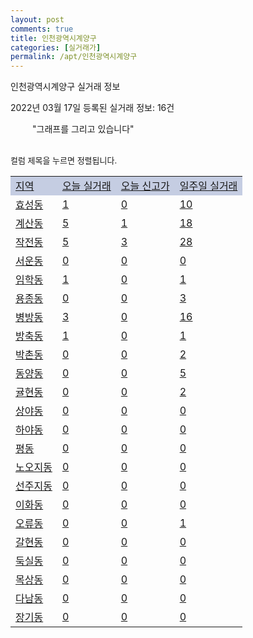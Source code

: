 ```yaml
---
layout: post
comments: true
title: 인천광역시계양구
categories: [실거래가]
permalink: /apt/인천광역시계양구
---
```


인천광역시계양구 실거래 정보

2022년 03월 17일 등록된 실거래 정보: 16건

<!--<script async src="https://pagead2.googlesyndication.com/pagead/js/adsbygoogle.js?client=ca-pub-3485438051770037"
 crossorigin="anonymous"></script>-->

<script type="text/javascript">
  google.charts.load('current', {'packages':['corechart']});
  google.charts.setOnLoadCallback(drawChart);

  function drawChart() {
    var data = google.visualization.arrayToDataTable([['거래일', '매매', '전월세', '전매'], ['21-01', 6, 3, 0], ['21-02', 591, 360, 0], ['21-03', 922, 520, 10], ['21-04', 644, 424, 10], ['21-05', 574, 358, 29], ['21-06', 414, 394, 10], ['21-07', 408, 415, 20], ['21-08', 374, 404, 15], ['21-09', 228, 308, 8], ['21-10', 204, 349, 4], ['21-11', 191, 268, 5], ['21-12', 123, 279, 1], ['22-01', 115, 289, 1], ['22-02', 90, 277, 0], ['22-03', 23, 73, 0]]);

    var options = {
      title: '최근 1년간 유형별 거래량 추이',
      legend: { position: 'bottom' }
    };

    setTimeout(function() {
        var chart = new google.visualization.LineChart(document.getElementById('columnchart_material'));
        chart.draw(data, (options));
        document.getElementById('loading').style.display = 'none';
        var dayLabel = (new Date()).getDay();
        if (dayLabel < 2) {
            sorttable.innerSortFunction.apply(document.getElementById('week'), []);
            sorttable.innerSortFunction.apply(document.getElementById('week'), []);        
        }
        else {
            sorttable.innerSortFunction.apply(document.getElementById('today'), []);
            sorttable.innerSortFunction.apply(document.getElementById('today'), []);
        }
    }, 200);

  }
</script>

<div id="loading" style="z-index:20; display: block; margin-left: 35px">"그래프를 그리고 있습니다"</div>
<div id="columnchart_material" style="width: 95%; margin-left: -35px; display: block"></div>
<!--<div style="width: 95%; margin-left: -35px; display: block">
      <script async src="https://pagead2.googlesyndication.com/pagead/js/adsbygoogle.js?client=ca-pub-3485438051770037"
          crossorigin="anonymous"></script>
      <ins class="adsbygoogle"
          style="display:block"
          data-ad-format="fluid"
          data-ad-layout-key="-fb+5w+4e-db+86"
          data-ad-client="ca-pub-3485438051770037"
          data-ad-slot="1827090281"></ins>
      <script>
          (adsbygoogle = window.adsbygoogle || []).push({});
      </script>
</div>-->
<br>

<font size='small' style='font-size: small;'>컬럼 제목을 누르면 정렬됩니다.</font>
<table class="sortable">
  <tr style='background-color: rgba(114, 132, 186,0.4);'>
    <td id="region"><a href="#">지역</a></td>
    <td id="today"><a href="#">오늘 실거래</a></td>
    <td id="today_new"><a href="#">오늘 신고가</a></td>
    <td id="week"><a href="#">일주일 실거래</a></td>
  </tr>

  
  <tr class="item">
    <td><a href="인천광역시계양구효성동">효성동</a></td>
    <td><a href="인천광역시계양구효성동">1</a></td>
    <td><a href="인천광역시계양구효성동">0</a></td>
    <td><a href="인천광역시계양구효성동">10</a></td>
  </tr>
    

  <tr class="item">
    <td><a href="인천광역시계양구계산동">계산동</a></td>
    <td><a href="인천광역시계양구계산동">5</a></td>
    <td><a href="인천광역시계양구계산동">1</a></td>
    <td><a href="인천광역시계양구계산동">18</a></td>
  </tr>
    

  <tr class="item">
    <td><a href="인천광역시계양구작전동">작전동</a></td>
    <td><a href="인천광역시계양구작전동">5</a></td>
    <td><a href="인천광역시계양구작전동">3</a></td>
    <td><a href="인천광역시계양구작전동">28</a></td>
  </tr>
    

  <tr class="item">
    <td><a href="인천광역시계양구서운동">서운동</a></td>
    <td><a href="인천광역시계양구서운동">0</a></td>
    <td><a href="인천광역시계양구서운동">0</a></td>
    <td><a href="인천광역시계양구서운동">0</a></td>
  </tr>
    

  <tr class="item">
    <td><a href="인천광역시계양구임학동">임학동</a></td>
    <td><a href="인천광역시계양구임학동">1</a></td>
    <td><a href="인천광역시계양구임학동">0</a></td>
    <td><a href="인천광역시계양구임학동">1</a></td>
  </tr>
    

  <tr class="item">
    <td><a href="인천광역시계양구용종동">용종동</a></td>
    <td><a href="인천광역시계양구용종동">0</a></td>
    <td><a href="인천광역시계양구용종동">0</a></td>
    <td><a href="인천광역시계양구용종동">3</a></td>
  </tr>
    

  <tr class="item">
    <td><a href="인천광역시계양구병방동">병방동</a></td>
    <td><a href="인천광역시계양구병방동">3</a></td>
    <td><a href="인천광역시계양구병방동">0</a></td>
    <td><a href="인천광역시계양구병방동">16</a></td>
  </tr>
    

  <tr class="item">
    <td><a href="인천광역시계양구방축동">방축동</a></td>
    <td><a href="인천광역시계양구방축동">1</a></td>
    <td><a href="인천광역시계양구방축동">0</a></td>
    <td><a href="인천광역시계양구방축동">1</a></td>
  </tr>
    

  <tr class="item">
    <td><a href="인천광역시계양구박촌동">박촌동</a></td>
    <td><a href="인천광역시계양구박촌동">0</a></td>
    <td><a href="인천광역시계양구박촌동">0</a></td>
    <td><a href="인천광역시계양구박촌동">2</a></td>
  </tr>
    

  <tr class="item">
    <td><a href="인천광역시계양구동양동">동양동</a></td>
    <td><a href="인천광역시계양구동양동">0</a></td>
    <td><a href="인천광역시계양구동양동">0</a></td>
    <td><a href="인천광역시계양구동양동">5</a></td>
  </tr>
    

  <tr class="item">
    <td><a href="인천광역시계양구귤현동">귤현동</a></td>
    <td><a href="인천광역시계양구귤현동">0</a></td>
    <td><a href="인천광역시계양구귤현동">0</a></td>
    <td><a href="인천광역시계양구귤현동">2</a></td>
  </tr>
    

  <tr class="item">
    <td><a href="인천광역시계양구상야동">상야동</a></td>
    <td><a href="인천광역시계양구상야동">0</a></td>
    <td><a href="인천광역시계양구상야동">0</a></td>
    <td><a href="인천광역시계양구상야동">0</a></td>
  </tr>
    

  <tr class="item">
    <td><a href="인천광역시계양구하야동">하야동</a></td>
    <td><a href="인천광역시계양구하야동">0</a></td>
    <td><a href="인천광역시계양구하야동">0</a></td>
    <td><a href="인천광역시계양구하야동">0</a></td>
  </tr>
    

  <tr class="item">
    <td><a href="인천광역시계양구평동">평동</a></td>
    <td><a href="인천광역시계양구평동">0</a></td>
    <td><a href="인천광역시계양구평동">0</a></td>
    <td><a href="인천광역시계양구평동">0</a></td>
  </tr>
    

  <tr class="item">
    <td><a href="인천광역시계양구노오지동">노오지동</a></td>
    <td><a href="인천광역시계양구노오지동">0</a></td>
    <td><a href="인천광역시계양구노오지동">0</a></td>
    <td><a href="인천광역시계양구노오지동">0</a></td>
  </tr>
    

  <tr class="item">
    <td><a href="인천광역시계양구선주지동">선주지동</a></td>
    <td><a href="인천광역시계양구선주지동">0</a></td>
    <td><a href="인천광역시계양구선주지동">0</a></td>
    <td><a href="인천광역시계양구선주지동">0</a></td>
  </tr>
    

  <tr class="item">
    <td><a href="인천광역시계양구이화동">이화동</a></td>
    <td><a href="인천광역시계양구이화동">0</a></td>
    <td><a href="인천광역시계양구이화동">0</a></td>
    <td><a href="인천광역시계양구이화동">0</a></td>
  </tr>
    

  <tr class="item">
    <td><a href="인천광역시계양구오류동">오류동</a></td>
    <td><a href="인천광역시계양구오류동">0</a></td>
    <td><a href="인천광역시계양구오류동">0</a></td>
    <td><a href="인천광역시계양구오류동">1</a></td>
  </tr>
    

  <tr class="item">
    <td><a href="인천광역시계양구갈현동">갈현동</a></td>
    <td><a href="인천광역시계양구갈현동">0</a></td>
    <td><a href="인천광역시계양구갈현동">0</a></td>
    <td><a href="인천광역시계양구갈현동">0</a></td>
  </tr>
    

  <tr class="item">
    <td><a href="인천광역시계양구둑실동">둑실동</a></td>
    <td><a href="인천광역시계양구둑실동">0</a></td>
    <td><a href="인천광역시계양구둑실동">0</a></td>
    <td><a href="인천광역시계양구둑실동">0</a></td>
  </tr>
    

  <tr class="item">
    <td><a href="인천광역시계양구목상동">목상동</a></td>
    <td><a href="인천광역시계양구목상동">0</a></td>
    <td><a href="인천광역시계양구목상동">0</a></td>
    <td><a href="인천광역시계양구목상동">0</a></td>
  </tr>
    

  <tr class="item">
    <td><a href="인천광역시계양구다남동">다남동</a></td>
    <td><a href="인천광역시계양구다남동">0</a></td>
    <td><a href="인천광역시계양구다남동">0</a></td>
    <td><a href="인천광역시계양구다남동">0</a></td>
  </tr>
    

  <tr class="item">
    <td><a href="인천광역시계양구장기동">장기동</a></td>
    <td><a href="인천광역시계양구장기동">0</a></td>
    <td><a href="인천광역시계양구장기동">0</a></td>
    <td><a href="인천광역시계양구장기동">0</a></td>
  </tr>
    


</table>


    